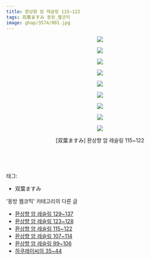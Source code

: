 ```yaml
---
title: 환상향 암 레슬링 115~122
tags: 双葉ますみ 동방_웹코믹
image: ghap/3574/001.jpg
---
```

<div class="article">
<p style="text-align: center; clear: none; float: none;"><img src="{{ site.nasurl }}/ghap/3574/001.jpg"/></p>
<p style="text-align: center; clear: none; float: none;"><img src="{{ site.nasurl }}/ghap/3574/002.jpg"/></p>
<p style="text-align: center; clear: none; float: none;"><img src="{{ site.nasurl }}/ghap/3574/003.jpg"/></p>
<p style="text-align: center; clear: none; float: none;"><img src="{{ site.nasurl }}/ghap/3574/004.jpg"/></p>
<p style="text-align: center; clear: none; float: none;"><img src="{{ site.nasurl }}/ghap/3574/005.jpg"/></p>
<p style="text-align: center; clear: none; float: none;"><img src="{{ site.nasurl }}/ghap/3574/006.jpg"/></p>
<p style="text-align: center; clear: none; float: none;"><img src="{{ site.nasurl }}/ghap/3574/007.jpg"/></p>
<p style="text-align: center; clear: none; float: none;"><img src="{{ site.nasurl }}/ghap/3574/008.jpg"/></p>
<p style="text-align: center; clear: none; float: none;"><img src="{{ site.nasurl }}/ghap/3574/009.jpg"/></p>
<p style="text-align: center; clear: none; float: none;">[双葉ますみ] 환상향 암 레슬링 115~122</p>
<p style="text-align: center; clear: none; float: none;"><br/></p>
<p><br/></p>
</div><div class="tagTrail">
<p>태그: </p>
<ul>
<li>双葉ますみ</li>
</ul>
</div><div class="another">
<p>'동방 웹코믹' 카테고리의 다른 글</p>
<ul>
<li><a href="/2017-07-17-ghap_3576">환상향 암 레슬링 129~137</a></li>
<li><a href="/2017-07-17-ghap_3575">환상향 암 레슬링 123~128</a></li>
<li><a href="/2017-07-17-ghap_3574">환상향 암 레슬링 115~122</a></li>
<li><a href="/2017-07-17-ghap_3573">환상향 암 레슬링 107~114</a></li>
<li><a href="/2017-07-17-ghap_3572">환상향 암 레슬링 99~106</a></li>
<li><a href="/2017-07-17-ghap_3570">하쿠레이씨의 35~44</a></li>
</ul>
</div><div class="cb_module cb_fluid">
<div class="cb_wrt cb_profile">
</div><!-- commentList close -->
</div>